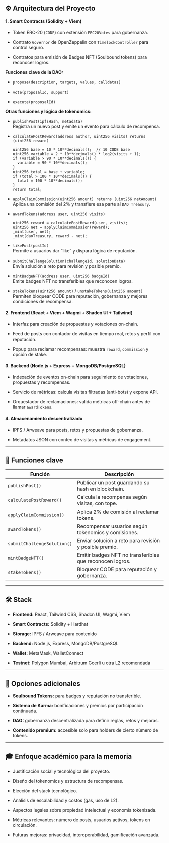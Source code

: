 ## ⚙️ **Arquitectura del Proyecto**

#### 1. **Smart Contracts (Solidity + Viem)**

- Token ERC-20 (`CODE`) con extensión `ERC20Votes` para gobernanza.
    
- Contrato `Governor` de OpenZeppelin con `TimelockController` para control seguro.
    
- Contratos para emisión de Badges NFT (Soulbound tokens) para reconocer logros.

**Funciones clave de la DAO:**

- `propose(description, targets, values, calldatas)`
    
- `vote(proposalId, support)`
    
- `execute(proposalId)`

**Otras funciones y lógica de tokenomics:**

- `publishPost(ipfsHash, metadata)`  
    Registra un nuevo post y emite un evento para cálculo de recompensa.
    
- `calculatePostReward(address author, uint256 visits) returns (uint256 reward)`
    
    ```solidity
    uint256 base = 10 * 10**decimals();  // 10 CODE base
    uint256 variable = 2 * 10**decimals() * log2(visits + 1);
    if (variable > 90 * 10**decimals()) {
      variable = 90 * 10**decimals();
    }
    uint256 total = base + variable;
    if (total > 100 * 10**decimals()) {
      total = 100 * 10**decimals();
    }
    return total;
    ```
    
- `applyClaimCommission(uint256 amount) returns (uint256 netAmount)`  
    Aplica una comisión del 2% y transfiere esa parte al `DAO Treasury`.
    
- `awardTokens(address user, uint256 visits)`
    
    ```solidity
    uint256 reward = calculatePostReward(user, visits);
    uint256 net = applyClaimCommission(reward);
    _mint(user, net);
    _mint(daoTreasury, reward - net);
    ```
    
- `likePost(postId)`  
    Permite a usuarios dar “like” y dispara lógica de reputación.
    
- `submitChallengeSolution(challengeId, solutionData)`  
    Envía solución a reto para revisión y posible premio.
    
- `mintBadgeNFT(address user, uint256 badgeId)`  
    Emite badges NFT no transferibles que reconocen logros.
    
- `stakeTokens(uint256 amount)` / `unstakeTokens(uint256 amount)`  
    Permiten bloquear CODE para reputación, gobernanza y mejores condiciones de recompensa.

#### 2. **Frontend (React + Viem + Wagmi + Shadcn UI + Tailwind)**

- Interfaz para creación de propuestas y votaciones on-chain.
    
- Feed de posts con contador de visitas en tiempo real, retos y perfil con reputación.
    
- Popup para reclamar recompensas: muestra `reward`, `commission` y opción de stake.

#### 3. **Backend (Node.js + Express + MongoDB/PostgreSQL)**

- Indexación de eventos on-chain para seguimiento de votaciones, propuestas y recompensas.
    
- Servicio de métricas: calcula visitas filtradas (anti-bots) y expone API.
    
- Orquestador de reclamaciones: valida métricas off-chain antes de llamar `awardTokens`.
    

#### 4. **Almacenamiento descentralizado**

- IPFS / Arweave para posts, retos y propuestas de gobernanza.
    
- Metadatos JSON con conteo de visitas y métricas de engagement.

---

## 🧪 **Funciones clave**

|Función|Descripción|
|---|---|
|`publishPost()`|Publicar un post guardando su hash en blockchain.|
|`calculatePostReward()`|Calcula la recompensa según visitas, con tope.|
|`applyClaimCommission()`|Aplica 2% de comisión al reclamar tokens.|
|`awardTokens()`|Recompensar usuarios según tokenomics y comisiones.|
|`submitChallengeSolution()`|Enviar solución a reto para revisión y posible premio.|
|`mintBadgeNFT()`|Emitir badges NFT no transferibles que reconocen logros.|
|`stakeTokens()`|Bloquear CODE para reputación y gobernanza.|

---

## 🛠️ **Stack**

- **Frontend:** React, Tailwind CSS, Shadcn UI, Wagmi, Viem
    
- **Smart Contracts:** Solidity + Hardhat
    
- **Storage:** IPFS / Arweave para contenido
    
- **Backend:** Node.js, Express, MongoDB/PostgreSQL
    
- **Wallet:** MetaMask, WalletConnect
    
- **Testnet:** Polygon Mumbai, Arbitrum Goerli u otra L2 recomendada

---

## 🔐 Opciones adicionales

- **Soulbound Tokens:** para badges y reputación no transferible.
    
- **Sistema de Karma:** bonificaciones y premios por participación continuada.
    
- **DAO:** gobernanza descentralizada para definir reglas, retos y mejoras.
    
- **Contenido premium:** accesible solo para holders de cierto número de tokens.

---

## 🎓 Enfoque académico para la memoria

- Justificación social y tecnológica del proyecto.
    
- Diseño del tokenomics y estructura de recompensas.
    
- Elección del stack tecnológico.
    
- Análisis de escalabilidad y costos (gas, uso de L2).
    
- Aspectos legales sobre propiedad intelectual y economía tokenizada.
    
- Métricas relevantes: número de posts, usuarios activos, tokens en circulación.
    
- Futuras mejoras: privacidad, interoperabilidad, gamificación avanzada.